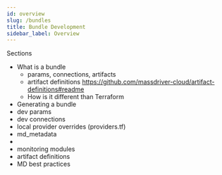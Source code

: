 ```yaml
---
id: overview
slug: /bundles
title: Bundle Development
sidebar_label: Overview
---
```


Sections

* What is a bundle
  * params, connections, artifacts
  * artifact definitions https://github.com/massdriver-cloud/artifact-definitions#readme
  * How is it different than Terraform
* Generating a bundle
* dev params
* dev connections
* local provider overrides (providers.tf)
* md_metadata
* 
* monitoring modules
* artifact definitions
* MD best practices
